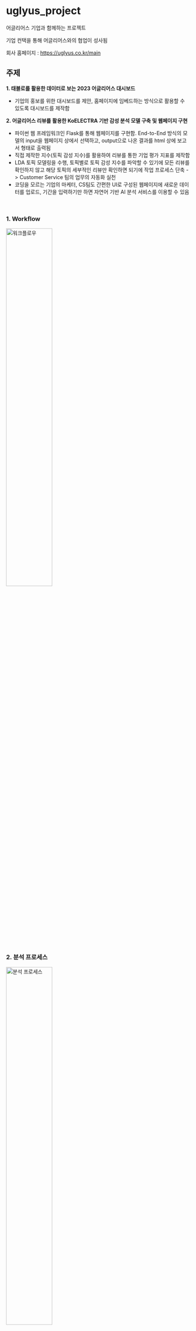 # uglyus_project
어글리어스 기업과 함께하는 프로젝트

기업 컨택을 통해 어글리어스와의 협업이 성사됨

회사 홈페이지 : https://uglyus.co.kr/main

## 주제

**1. 태블로를 활용한 데이터로 보는 2023 어글리어스 대시보드**
- 기업의 홍보를 위한 대시보드를 제안, 홈페이지에 임베드하는 방식으로 활용할 수 있도록 대시보드를 제작함 

**2. 어글리어스 리뷰를 활용한 KoELECTRA 기반 감성 분석 모델 구축 및 웹페이지 구현**
- 파이썬 웹 프레임워크인 Flask를 통해 웹페이지를 구현함. End-to-End 방식의 모델의 input을 웹페이지 상에서 선택하고, output으로 나온 결과를 html 상에 보고서 형태로 출력됨
- 직접 제작한 지수(토픽 감성 지수)를 활용하여 리뷰를 통한 기업 평가 지표를 제작함
- LDA 토픽 모델링을 수행, 토픽별로 토픽 감성 지수를 파악할 수 있기에 모든 리뷰를 확인하지 않고 해당 토픽의 세부적인 리뷰만 확인하면 되기에 작업 프로세스 단축 -> Customer Service 팀의 업무의 자동화 실천
- 코딩을 모르는 기업의 마케터, CS팀도 간편한 UI로 구성된 웹페이지에 새로운 데이터를 업로드, 기간을 입력하기만 하면 자연어 기반 AI 분석 서비스를 이용할 수 있음
<br/>

### 1. Workflow

<img width="50%" alt="워크플로우" src="https://github.com/lastdancewithyou/uglyus_project/assets/114273570/f01e0d5e-a688-4c10-893e-b546015422d8">

### 2. 분석 프로세스
<img width="50%" alt="분석 프로세스" src="https://github.com/lastdancewithyou/uglyus_project/assets/114273570/48d6d596-1a87-4b71-856c-a7d589791776">

### 3. 모델 실험 결과

<img width="55%" alt="모델 실험 결과" src="https://github.com/google-research/electra/assets/114273570/9bf06012-cbf9-4472-b5d8-5c16a88fba37">

### 4. 데이터 업로드와 옵션 선택(Daily, Weekly)이 가능한 Main Page

<img width="60%" alt="input" src="https://github.com/lastdancewithyou/uglyus_project/assets/114273570/e4915b93-4cbc-4155-aa25-4607a052e074">

### 5. 보고서 형태로 분석 결과가 출력되는 Report Page

<img width="60%" alt="output" src="https://github.com/lastdancewithyou/uglyus_project/assets/114273570/f58cec0e-93d1-4f6a-9fda-2ce1f21e7efb">

## 대시보드
대시보드는 twbx 파일의 용량 초과로 인하여 태블로 퍼블릭에 업로드하는 것으로 대체하였습니다.

태블로 퍼블릭 링크 : https://public.tableau.com/views/UglyUsDashboard/sheet0?:language=ko-KR&:display_count=n&:origin=viz_share_link

## 시연영상

**1. 대시보드 시연 영상**

[![Video Label](http://img.youtube.com/vi/MoZzAdNxTRQ/0.jpg)](https://youtu.be/MoZzAdNxTRQ)

**2. 웹페이지 시연 영상**

[![Video Label](http://img.youtube.com/vi/BOcf5czlMIk/0.jpg)](https://youtu.be/BOcf5czlMIk)

## 주요 라이브러리

python==3.8.17

| library | release |
| ----------- | ---- |
| emoji | 0.6.0 |
| Flask | 3.0.0 |
| matplotlib | 3.7.4 |
| numpy | 1.24.4 |
| pandas | 2.0.3 |
| requests | 2.31.0 |
| scikit-learn | 1.3.2 |
| seaborn  | 0.13.1 |
| torch | 2.1.2 |
| tqdm | 4.66.1 |
| transformers | 4.36.2 |

## 기타
파이토치를 활용한 감성분석 학습 모델(KoELECTRA)은 용량 초과로 인하여 업로드하지 못하였습니다.
